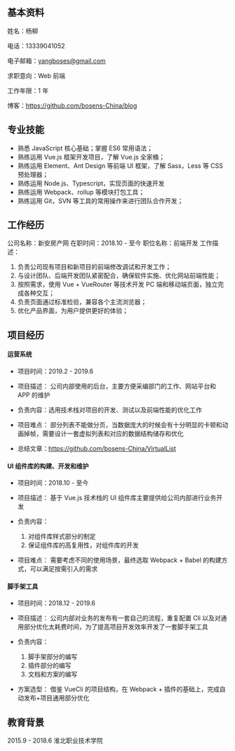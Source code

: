 ## 基本资料

姓名：杨柳

电话：13339041052

电子邮箱：yangboses@gmail.com

求职意向：Web 前端

工作年限：1 年

博客：https://github.com/bosens-China/blog

## 专业技能

- 熟悉 JavaScript 核心基础；掌握 ES6 常用语法；
- 熟练运用 Vue.js 框架开发项目，了解 Vue.js 全家桶；
- 熟练运用 Element、Ant Design 等前端 UI 框架，了解 Sass，Less 等 CSS 预处理器；
- 熟练运用 Node.js、Typescript，实现页面的快速开发
- 熟练运用 Webpack、rollup 等模块打包工具；
- 熟练运用 Git，SVN 等工具的常用操作来进行团队合作开发；

## 工作经历

公司名称：新安房产网
在职时间：2018.10 - 至今
职位名称：前端开发
工作描述：

1. 负责公司现有项目和新项目的前端修改调试和开发工作；
2. 与设计团队、后端开发团队紧密配合，确保软件实施、优化网站前端性能；
3. 按照需求，使用 Vue + VueRouter 等技术开发 PC 端和移动端页面，独立完成各种交互；
4. 负责页面通过标准检验，兼容各个主流浏览器；
5. 优化产品界面，为用户提供更好的体验；

## 项目经历

#### 运营系统

- 项目时间：2019.2 - 2019.6

- 项目描述：
  公司内部使用的后台，主要方便采编部门的工作、网站平台和 APP 的维护

- 负责内容：选用技术栈对项目的开发、测试以及前端性能的优化工作
- 项目难点：
  部分列表不能做分页，当数据庞大的时候会有十分明显的卡顿和动画掉帧，需要设计一套虚拟列表和对应的数据结构储存和优化

- 总结文章：https://github.com/bosens-China/VirtualList

#### UI 组件库的构建、开发和维护

- 项目时间：2018.10 - 至今

- 项目描述：
  基于 Vue.js 技术栈的 UI 组件库主要提供给公司内部进行业务开发

- 负责内容：

  1. 对组件库样式部分的制定
  2. 保证组件库的高复用性，对组件库的开发

- 项目难点：
  需要考虑不同的使用场景，最终选取 Webpack + Babel 的构建方式，可以满足按需引入的需求

#### 脚手架工具

- 项目时间：2018.12 - 2019.6

- 项目描述：
  公司内部对业务的发布有一套自己的流程，重复配置 Cli 以及对通用部分优化太耗费时间，为了提高项目开发效率开发了一套脚手架工具

- 负责内容：

  1. 脚手架部分的编写
  2. 插件部分的编写
  3. 文档和方案的编写

- 方案选型：
  借鉴 VueCli 的项目结构，在 Webpack + 插件的基础上，完成自动发布+项目通用部分优化

## 教育背景

2015.9 - 2018.6 淮北职业技术学院
